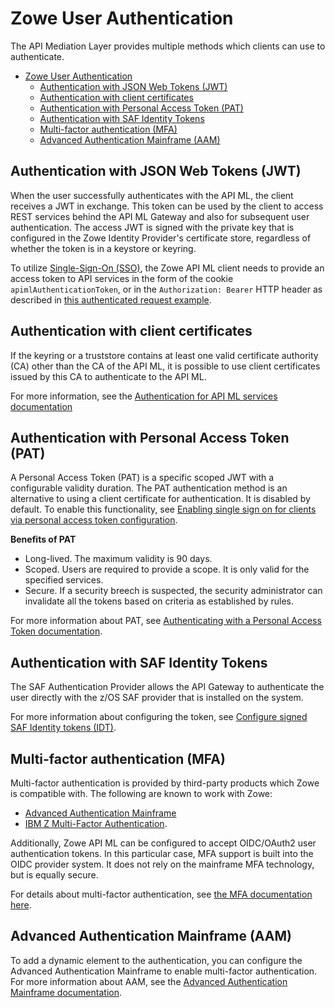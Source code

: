 # Zowe User Authentication
The API Mediation Layer provides multiple methods which clients can use to authenticate.

- [Zowe User Authentication](#zowe-user-authentication)
  - [Authentication with JSON Web Tokens (JWT)](#authentication-with-json-web-tokens-jwt)
  - [Authentication with client certificates](#authentication-with-client-certificates)
  - [Authentication with Personal Access Token (PAT)](#authentication-with-personal-access-token-pat)
  - [Authentication with SAF Identity Tokens](#authentication-with-saf-identity-tokens)
  - [Multi-factor authentication (MFA)](#multi-factor-authentication-mfa)
  - [Advanced Authentication Mainframe (AAM)](#advanced-authentication-mainframe-aam)

## Authentication with JSON Web Tokens (JWT)

When the user successfully authenticates with the API ML, the client receives a JWT in exchange. This token can be used by the client to access REST services behind the API ML Gateway and also for subsequent user authentication. The access JWT is signed with the private key that is configured in the Zowe Identity Provider's certificate store, regardless of whether the token is in a keystore or keyring.

To utilize [Single-Sign-On (SSO)](../user-guide/api-mediation-sso.md), the Zowe API ML client needs to provide an access token to API services in the form of the cookie `apimlAuthenticationToken`, or in the `Authorization: Bearer` HTTP header as described in [this authenticated request example](https://github.com/zowe/sample-spring-boot-api-service/blob/master/zowe-rest-api-sample-spring/docs/api-client-authentication.md#authenticated-request).

## Authentication with client certificates

If the keyring or a truststore contains at least one valid certificate authority (CA) other than the CA of the API ML, it is possible to use client certificates issued by this CA to authenticate to the API ML.

For more information, see the [Authentication for API ML services documentation](../extend/extend-apiml/authentication-for-apiml-services.md)

## Authentication with Personal Access Token (PAT)

A Personal Access Token (PAT) is a specific scoped JWT with a configurable validity duration. The PAT authentication method is an alternative to using a client certificate for authentication. It is disabled by default. To enable this functionality, see [Enabling single sign on for clients via personal access token configuration](../user-guide/api-mediation/configuration-personal-access-token.md).

**Benefits of PAT**

- Long-lived. The maximum validity is 90 days.
- Scoped. Users are required to provide a scope. It is only valid for the specified services.
- Secure. If a security breech is suspected, the security administrator can invalidate all the tokens based on criteria as established by rules.

For more information about PAT, see [Authenticating with a Personal Access Token documentation](../user-guide/api-mediation/authenticating-with-personal-access-token.md).

## Authentication with SAF Identity Tokens
The SAF Authentication Provider allows the API Gateway to authenticate the user directly with the z/OS SAF provider that is installed on the system.

For more information about configuring the token, see [Configure signed SAF Identity tokens (IDT)](../user-guide/configure-zos-system.md#configure-signed-saf-identity-tokens-idt).

## Multi-factor authentication (MFA)

Multi-factor authentication is provided by third-party products which Zowe is compatible with. The following are known to work with Zowe:
- [Advanced Authentication Mainframe](https://techdocs.broadcom.com/us/en/ca-mainframe-software/security/ca-advanced-authentication-mainframe/2-0.html)
- [IBM Z Multi-Factor Authentication](https://www.ibm.com/products/ibm-multifactor-authentication-for-zos).

Additionally, Zowe API ML can be configured to accept OIDC/OAuth2 user authentication tokens. In this particular case, MFA support is built into the OIDC provider system.
It does not rely on the mainframe MFA technology, but is equally secure.

For details about multi-factor authentication, see [the MFA documentation here](../user-guide/mvd-configuration.md#multi-factor-authentication-configuration).

## Advanced Authentication Mainframe (AAM)

To add a dynamic element to the authentication, you can configure the Advanced Authentication Mainframe to enable multi-factor authentication. For more information about AAM, see the [Advanced Authentication Mainframe documentation](https://techdocs.broadcom.com/us/en/ca-mainframe-software/security/ca-advanced-authentication-mainframe/2-0.html).
